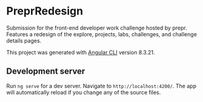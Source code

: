 # PreprRedesign

Submission for the front-end developer work challenge hosted by prepr. Features a redesign of the explore, projects, labs, challenges, and challenge details pages.

This project was generated with [Angular CLI](https://github.com/angular/angular-cli) version 8.3.21.

## Development server

Run `ng serve` for a dev server. Navigate to `http://localhost:4200/`. The app will automatically reload if you change any of the source files.

